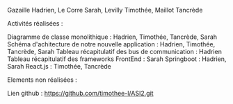 Gazaille Hadrien, Le Corre Sarah, Levilly Timothée, Maillot Tancrède

Activités réalisées : 

Diagramme de classe monolithique : Hadrien, Timothée, Tancrède, Sarah
Schéma d'achitecture de notre nouvelle application : Hadrien, Timothée, Tancrède, Sarah
Tableau récapitulatif des bus de communication : Hadrien
Tableau récapitulatif des frameworks FrontEnd : Sarah
Springboot : Hadrien, Sarah
React.js : Timothée, Tancrède

Elements non réalisées : 

Lien github : https://github.com/timothee-l/ASI2.git
